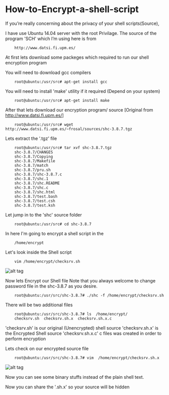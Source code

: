 # How-to-Encrypt-a-shell-script

If you’re really concerning about the privacy of your shell scripts(Source),

I have use Ubuntu 14.04 server with the root Privilage.
The source of the program 'SCH' which I’m using here is from

        http://www.datsi.fi.upm.es/


At first lets download some packeges which required to run our shell encryption program


You will need to download gcc compilers 

        root@ubuntu:/usr/src# apt-get install gcc

You will need to install 'make' utility if it required (Depend on your system)

        root@ubuntu:/usr/src# apt-get install make

After that  lets download our encryption program/ source [Original from http://www.datsi.fi.upm.es/]

        root@ubuntu:/usr/src# wget http://www.datsi.fi.upm.es/~frosal/sources/shc-3.8.7.tgz
  
Lets extract the '.tgz' file

        root@ubuntu:/usr/src# tar xvf shc-3.8.7.tgz
        shc-3.8.7/CHANGES
        shc-3.8.7/Copying
        shc-3.8.7/Makefile
        shc-3.8.7/match
        shc-3.8.7/pru.sh
        shc-3.8.7/shc-3.8.7.c
        shc-3.8.7/shc.1
        shc-3.8.7/shc.README
        shc-3.8.7/shc.c
        shc-3.8.7/shc.html
        shc-3.8.7/test.bash
        shc-3.8.7/test.csh
        shc-3.8.7/test.ksh

Let jump in to the 'shc' source folder

        root@ubuntu:/usr/src# cd shc-3.8.7

In  here I'm going to encrypt a shell script in the 

        /home/encrypt

Let's look inside the Shell script

        vim /home/encrypt/checksrv.sh

![alt tag](https://s32.postimg.org/t8v6s39r9/Screenshot_358.png)

Now lets Encrypt our Shell file
Note that you always welcome to change password file in the shc-3.8.7 as you desire.

        root@ubuntu:/usr/src/shc-3.8.7# ./shc -f /home/encrypt/checksrv.sh

There will be two additional files

        root@ubuntu:/usr/src/shc-3.8.7# ls  /home/encrypt/
        checksrv.sh  checksrv.sh.x  checksrv.sh.x.c

'checksrv.sh' is our original (Unencrypted) shell source
'checksrv.sh.x' is the Encrypted Shell source
'checksrv.sh.x.c' c files was created in order to perform encryption

Lets check on our encrypted source file

        root@ubuntu:/usr/src/shc-3.8.7# vim  /home/encrypt/checksrv.sh.x

![alt tag](https://s31.postimg.org/j2v9tgkwr/Screenshot_357.png)

Now you can see some binary stuffs instead of the plain shell text.

Now you can share the '.sh.x' so your source will be hidden



  
  

  
